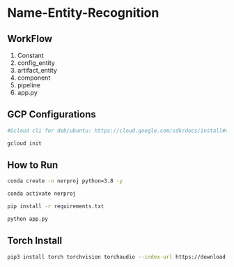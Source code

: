 # Name-Entity-Recognition

## WorkFlow
1. Constant
2. config_entity
3. artifact_entity
4. component
5. pipeline
6. app.py

## GCP Configurations
```bash
#Gcloud cli for deb/ubuntu: https://cloud.google.com/sdk/docs/install#deb

gcloud init 
```


## How to Run
```bash
conda create -n nerproj python=3.8 -y
```
```bash
conda activate nerproj
```
```bash
pip install -r requirements.txt
```
```bash
python app.py
```
## Torch Install
```bash
pip3 install torch torchvision torchaudio --index-url https://download.pytorch.org/whl/cpu
```